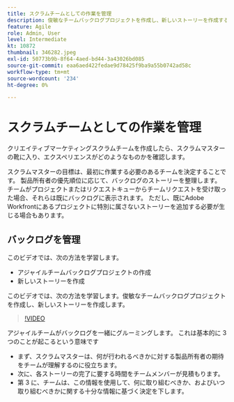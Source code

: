 ```yaml
---
title: スクラムチームとしての作業を管理
description: 俊敏なチームバックログプロジェクトを作成し、新しいストーリーを作成する方法を説明します。
feature: Agile
role: Admin, User
level: Intermediate
kt: 10872
thumbnail: 346282.jpeg
exl-id: 50773b9b-8f64-4aed-bd44-3a43026bd085
source-git-commit: eaa6aed422fedae9d78425f9ba9a55b0742ad58c
workflow-type: tm+mt
source-wordcount: '234'
ht-degree: 0%

---
```


# スクラムチームとしての作業を管理

クリエイティブマーケティングスクラムチームを作成したら、スクラムマスターの靴に入り、エクスペリエンスがどのようなものかを確認します。

スクラムマスターの目標は、最初に作業する必要のあるチームを決定することです。 製品所有者の優先順位に応じて、バックログのストーリーを整理します。 チームがプロジェクトまたはリクエストキューからチームリクエストを受け取った場合、それらは既にバックログに表示されます。 ただし、既にAdobe Workfrontにあるプロジェクトに特別に属さないストーリーを追加する必要が生じる場合もあります。

## バックログを管理

このビデオでは、次の方法を学習します。

- アジャイルチームバックログプロジェクトの作成
- 新しいストーリーを作成

このビデオでは、次の方法を学習します。俊敏なチームバックログプロジェクトを作成し、新しいストーリーを作成します。

>[!VIDEO](https://video.tv.adobe.com/v/346282/?quality=12&learn=on)

アジャイルチームがバックログを一緒にグルーミングします。 これは基本的に 3 つのことが起こるという意味です

- まず、スクラムマスターは、何が行われるべきかに対する製品所有者の期待をチームが理解するのに役立ちます。
- 次に、各ストーリーの完了に要する時間をチームメンバーが見積もります。
- 第 3 に、チームは、この情報を使用して、何に取り組むべきか、およびいつ取り組むべきかに関する十分な情報に基づく決定を下します。
